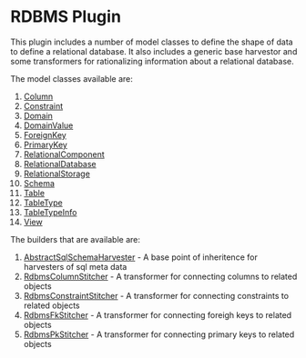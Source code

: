 # RDBMS Plugin

This plugin includes a number of model classes to define the shape of data to define a relational database. It also includes a generic base harvestor and some transformers for rationalizing information about a relational database.

The model classes available are:

1. [Column](./Column.ts)
1. [Constraint](./Constraint.ts)
1. [Domain](./Domain.ts)
1. [DomainValue](./DomainValue.ts)
1. [ForeignKey](./ForeignKey.ts)
1. [PrimaryKey](./PrimaryKey.ts)
1. [RelationalComponent](./RelationalComponent.ts)
1. [RelationalDatabase](./RelationalDatabase.ts)
1. [RelationalStorage](./RelationalStorage.ts)
1. [Schema](./Schema.ts)
1. [Table](./Table.ts)
1. [TableType](./TableType.ts)
1. [TableTypeInfo](./TableTypeInfo.ts)
1. [View](./View.ts)

The builders that are available are:

1. [AbstractSqlSchemaHarvester](./builders/AbstractSqlSchemaHarvester.ts) - A base point of inheritence for harvesters of sql meta data
1. [RdbmsColumnStitcher](./builders/RdbmsColumnStitcher.ts) - A transformer for connecting columns to related objects
1. [RdbmsConstraintStitcher](./builders/RdbmsConstraintStitcher.ts) - A transformer for connecting constraints to related objects
1. [RdbmsFkStitcher](./builders/RdbmsFkStitcher.ts) - A transformer for connecting foreigh keys to related objects
1. [RdbmsPkStitcher](./builders/RdbmsPkStitcher.ts) - A transformer for connecting primary keys to related objects
